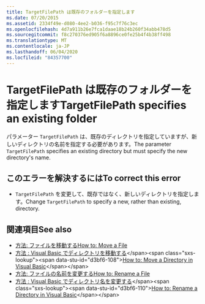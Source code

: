 ```yaml
---
title: TargetFilePath は既存のフォルダーを指定します
ms.date: 07/20/2015
ms.assetid: 2334f49e-d080-4ee2-b036-f95c7f76c3ec
ms.openlocfilehash: 4d7a911b26e7fca1daae18b24b260f34abb478d5
ms.sourcegitcommit: f8c270376ed905f6a8896ce0fe25b4f4b38ff498
ms.translationtype: MT
ms.contentlocale: ja-JP
ms.lasthandoff: 06/04/2020
ms.locfileid: "84357700"
---
```

# <a name="targetfilepath-specifies-an-existing-folder"></a><span data-ttu-id="d3bf6-102">TargetFilePath は既存のフォルダーを指定します</span><span class="sxs-lookup"><span data-stu-id="d3bf6-102">TargetFilePath specifies an existing folder</span></span>
<span data-ttu-id="d3bf6-103">パラメーター `TargetFilePath` は、既存のディレクトリを指定していますが、新しいディレクトリの名前を指定する必要があります。</span><span class="sxs-lookup"><span data-stu-id="d3bf6-103">The parameter `TargetFilePath` specifies an existing directory but must specify the new directory's name.</span></span>  
  
## <a name="to-correct-this-error"></a><span data-ttu-id="d3bf6-104">このエラーを解決するには</span><span class="sxs-lookup"><span data-stu-id="d3bf6-104">To correct this error</span></span>  
  
- <span data-ttu-id="d3bf6-105">`TargetFilePath` を変更して、既存ではなく、新しいディレクトリを指定します。</span><span class="sxs-lookup"><span data-stu-id="d3bf6-105">Change `TargetFilePath` to specify a new, rather than existing, directory.</span></span>  
  
## <a name="see-also"></a><span data-ttu-id="d3bf6-106">関連項目</span><span class="sxs-lookup"><span data-stu-id="d3bf6-106">See also</span></span>

- [<span data-ttu-id="d3bf6-107">方法: ファイルを移動する</span><span class="sxs-lookup"><span data-stu-id="d3bf6-107">How to: Move a File</span></span>](../developing-apps/programming/drives-directories-files/how-to-move-a-file.md)
- <span data-ttu-id="d3bf6-108">[方法 : Visual Basic でディレクトリを移動する](https://docs.microsoft.com/previous-versions/visualstudio/visual-studio-2010/ct88d1f1(v=vs.100))</span><span class="sxs-lookup"><span data-stu-id="d3bf6-108">[How to: Move a Directory in Visual Basic](https://docs.microsoft.com/previous-versions/visualstudio/visual-studio-2010/ct88d1f1(v=vs.100))</span></span>
- [<span data-ttu-id="d3bf6-109">方法: ファイルの名前を変更する</span><span class="sxs-lookup"><span data-stu-id="d3bf6-109">How to: Rename a File</span></span>](../developing-apps/programming/drives-directories-files/how-to-rename-a-file.md)
- <span data-ttu-id="d3bf6-110">[方法 : Visual Basic でディレクトリ名を変更する](https://docs.microsoft.com/previous-versions/visualstudio/visual-studio-2010/45we914z(v=vs.100))</span><span class="sxs-lookup"><span data-stu-id="d3bf6-110">[How to: Rename a Directory in Visual Basic](https://docs.microsoft.com/previous-versions/visualstudio/visual-studio-2010/45we914z(v=vs.100))</span></span>
